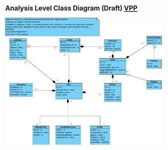 Analysis Level Class Diagram (Draft) [VPP](./CVGSanalysisClassDiagram.vpp)
------------------------------------

![Analysis Level Class Diagram](./AnalysisLevelClassDiagram.png)